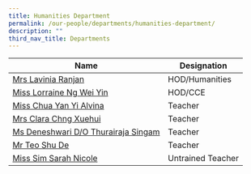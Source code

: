 ```yaml
---
title: Humanities Department
permalink: /our-people/departments/humanities-department/
description: ""
third_nav_title: Departments
---
```

| Name | Designation| 
| -------- | -------- | 
|[Mrs Lavinia Ranjan](mailto:denise_lavinia_selvakumar@schools.gov.sg)|HOD/Humanities
|[Miss Lorraine Ng Wei Yin](mailto:ng_wei_yin_carrissa@schools.gov.sg)|HOD/CCE
|[Miss Chua Yan Yi Alvina](mailto:Chua_Yan_yi_alvina@schools.gov.sg)|Teacher
|[Mrs Clara Chng Xuehui](mailto:ong_xuehui_clara@schools.gov.sg)|Teacher
|[Ms Deneshwari D/O Thurairaja Singam](mailto:deneshwari_thurairaja_singam@schools.gov.sg)|Teacher
|[Mr Teo Shu De](mailto:teo_shu_de@schools.gov.sg)|Teacher
|[Miss Sim Sarah Nicole](mailto:Sim_Sarah_Nicole@schools.gov.sg)|Untrained Teacher|